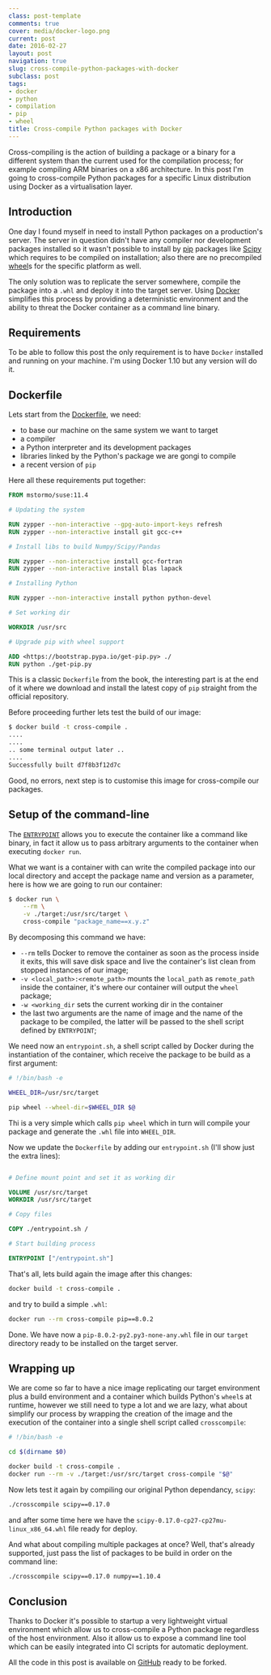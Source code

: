 ```yaml
---
class: post-template
comments: true
cover: media/docker-logo.png
current: post
date: 2016-02-27
layout: post
navigation: true
slug: cross-compile-python-packages-with-docker
subclass: post
tags:
- docker
- python
- compilation
- pip
- wheel
title: Cross-compile Python packages with Docker
---
```


Cross-compiling is the action of building a package or a binary for a different system than the current used for the compilation process; for example compiling ARM binaries on a x86 architecture. In this post I'm going to cross-compile Python packages for a specific Linux distribution using Docker as a virtualisation layer.

## Introduction

One day I found myself in need to install Python packages on a production's server. The server in question didn't have any compiler nor development packages installed so it wasn't possible to install by [pip](https://pip.pypa.io/en/stable/) packages like [Scipy](http://www.scipy.org/) which requires to be compiled on installation; also there are no precompiled [wheel](https://wheel.readthedocs.org/en/latest/)s for the specific platform as well.

The only solution was to replicate the server somewhere, compile the package into a `.whl` and deploy it into the target server. Using [Docker](https://www.docker.com) simplifies this process by providing a deterministic environment and the ability to threat the Docker container as a command line binary.

## Requirements

To be able to follow this post the only requirement is to have `Docker` installed and running on your machine. I'm using Docker 1.10 but any version will do it.

## Dockerfile

Lets start from the [Dockerfile](https://docs.docker.com/engine/reference/builder/), we need:

- to base our machine on the same system we want to target
- a compiler
- a Python interpreter and its development packages
- libraries linked by the Python's package we are gongi to compile
- a recent version of `pip`

Here all these requirements put together:

```dockerfile
FROM mstormo/suse:11.4

# Updating the system

RUN zypper --non-interactive --gpg-auto-import-keys refresh
RUN zypper --non-interactive install git gcc-c++

# Install libs to build Numpy/Scipy/Pandas

RUN zypper --non-interactive install gcc-fortran
RUN zypper --non-interactive install blas lapack

# Installing Python

RUN zypper --non-interactive install python python-devel

# Set working dir

WORKDIR /usr/src

# Upgrade pip with wheel support

ADD <https://bootstrap.pypa.io/get-pip.py> ./
RUN python ./get-pip.py
```

This is a classic `Dockerfile` from the book, the interesting part is at the end of it where we download and install the latest copy of `pip` straight from the official repository.

Before proceeding further lets test the build of our image:

```bash
$ docker build -t cross-compile .
....
....
.. some terminal output later ..
....
Successfully built d7f8b3f12d7c
```

Good, no errors, next step is to customise this image for cross-compile our packages.

## Setup of the command-line

The [`ENTRYPOINT`](https://docs.docker.com/engine/reference/builder/#entrypoint) allows you to execute the container like a command like binary, in fact it allow us to pass arbitrary arguments to the container when executing `docker run`.

What we want is a container with can write the compiled package into our local directory and accept the package name and version as a parameter, here is how we are going to run our container:

```bash
$ docker run \
    --rm \
    -v ./target:/usr/src/target \
    cross-compile "package_name==x.y.z"
```

By decomposing this command we have:

- `--rm` tells Docker to remove the container as soon as the process inside it exits, this will save disk space and live the container's list clean from stopped instances of our image;
- `-v <local_path>:<remote_path>` mounts the `local_path` as `remote_path` inside the container, it's where our  container will output the `wheel` package;
- `-w <working_dir` sets the current working dir in the container
- the last two arguments are the name of image and the name of the package to be compiled, the latter will be passed to the shell script defined by `ENTRYPOINT`;

We need now an `entrypoint.sh`, a shell script called by Docker during the instantiation of the container, which receive the package to be build as a first argument:

```bash
# !/bin/bash -e

WHEEL_DIR=/usr/src/target

pip wheel --wheel-dir=$WHEEL_DIR $@
```

Thi is a very simple which calls `pip wheel` which in turn will compile your package and generate the `.whl` file into `WHEEL_DIR`.

Now we update the `Dockerfile` by adding our `entrypoint.sh` (I'll show just the extra lines):

```dockerfile

# Define mount point and set it as working dir

VOLUME /usr/src/target
WORKDIR /usr/src/target

# Copy files

COPY ./entrypoint.sh /

# Start building process

ENTRYPOINT ["/entrypoint.sh"]
```

That's all, lets build again the image after this changes:

```bash
docker build -t cross-compile .
```

and try to build a simple `.whl`:

```bash
docker run --rm cross-compile pip==8.0.2
```

Done. We have now a `pip-8.0.2-py2.py3-none-any.whl` file in our `target` directory ready to be installed on the target server.

## Wrapping up

We are come so far to have a nice image replicating our target environment plus a build environment and a container which builds Python's `wheel`s at runtime, however we still need to type a lot and we are lazy, what about simplify our process by wrapping the creation of the image and the execution of the container into a single shell script called `crosscompile`:

```bash
# !/bin/bash -e

cd $(dirname $0)

docker build -t cross-compile .
docker run --rm -v ./target:/usr/src/target cross-compile "$@"
```

Now lets test it again by compiling our original Python dependancy, `scipy`:

```bash
./crosscompile scipy==0.17.0
```

and after some time here we have the `scipy-0.17.0-cp27-cp27mu-linux_x86_64.whl` file ready for deploy.

And what about compiling multiple packages at once? Well, that's already supported, just pass the list of packages to be build in order on the command line:

```bash
./crosscompile scipy==0.17.0 numpy==1.10.4
```

## Conclusion

Thanks to Docker it's possible to startup a very lightweight virtual environment which allow us to cross-compile a Python package regardless of the host environment. Also it allow us to expose a command line tool which can be easily integrated into CI scripts for automatic deployment.

All the code in this post is available on [GitHub](https://github.com/expobrain/cross-compile-docker) ready to be forked.
